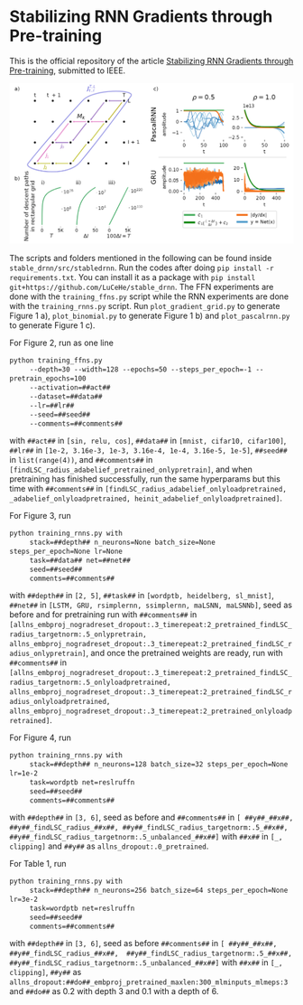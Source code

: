 # Stabilizing RNN Gradients through Pre-training

This is the official repository of the article [Stabilizing RNN Gradients through Pre-training](https://arxiv.org/abs/2308.12075), submitted to IEEE.

![Drag Racing](src/stabledrnn/tools/lscs.png)

The scripts and folders mentioned in the following can be found inside ```stable_drnn/src/stabledrnn```.
Run the codes after doing ```pip install -r requirements.txt```. You can install
it as a package with ```pip install git+https://github.com/LuCeHe/stable_drnn```.
The FFN experiments are done with the ```training_ffns.py``` script while the RNN experiments
are done with the ```training_rnns.py``` script. Run ```plot_gradient_grid.py``` to generate
Figure 1 a), ```plot_binomial.py``` to generate Figure 1 b) and ```plot_pascalrnn.py``` 
to generate Figure 1 c).

For Figure 2, run as one line


```
python training_ffns.py
     --depth=30 --width=128 --epochs=50 --steps_per_epoch=-1 --pretrain_epochs=100
     --activation=##act##
     --dataset=##data##
     --lr=##lr##
     --seed=##seed##
     --comments=##comments##
```

 
with ```##act##``` in ```[sin, relu, cos]```,  ```##data##``` in ```[mnist, cifar10, cifar100]```, 
 ```##lr##``` in ```[1e-2, 3.16e-3, 1e-3, 3.16e-4, 1e-4, 3.16e-5, 1e-5]```, ```##seed##``` in ```list(range(4))```,
and ```##comments##``` in ```[findLSC_radius_adabelief_pretrained_onlypretrain]```, and when pretraining has finished successfully,
run the same hyperparams but this time with 
```##comments##``` in ```[findLSC_radius_adabelief_onlyloadpretrained, _adabelief_onlyloadpretrained, heinit_adabelief_onlyloadpretrained]```.

For Figure 3, run 

```
python training_rnns.py with
     stack=##depth## n_neurons=None batch_size=None steps_per_epoch=None lr=None
     task=##data## net=##net##
     seed=##seed##
     comments=##comments##
```

with ```##depth##``` in ```[2, 5]```, ```##task##``` in ```[wordptb, heidelberg, sl_mnist]```, 
```##net##``` in ```[LSTM, GRU, rsimplernn, ssimplernn, maLSNN, maLSNNb]```, 
seed as before and for pretraining run with 
```##comments##``` in ```[allns_embproj_nogradreset_dropout:.3_timerepeat:2_pretrained_findLSC_radius_targetnorm:.5_onlypretrain,
 allns_embproj_nogradreset_dropout:.3_timerepeat:2_pretrained_findLSC_radius_onlypretrain]```,
and once the pretrained weights are ready, run with 
```##comments##``` in ```[allns_embproj_nogradreset_dropout:.3_timerepeat:2_pretrained_findLSC_radius_targetnorm:.5_onlyloadpretrained,
 allns_embproj_nogradreset_dropout:.3_timerepeat:2_pretrained_findLSC_radius_onlyloadpretrained,
allns_embproj_nogradreset_dropout:.3_timerepeat:2_pretrained_onlyloadpretrained]```.

For Figure 4, run


```
python training_rnns.py with
     stack=##depth## n_neurons=128 batch_size=32 steps_per_epoch=None lr=1e-2
     task=wordptb net=reslruffn
     seed=##seed##
     comments=##comments##
```

with ```##depth##``` in ```[3, 6]```,
seed as before and  ```##comments##``` in ```[
##y##_##x##, 
##y##_findLSC_radius_##x##,
##y##_findLSC_radius_targetnorm:.5_##x##,
##y##_findLSC_radius_targetnorm:.5_unbalanced_##x##]``` with 
```##x##``` in ```[_, clipping]``` and ```##y##``` as ```allns_dropout:.0_pretrained```.

For Table 1, run 


```
python training_rnns.py with
     stack=##depth## n_neurons=256 batch_size=64 steps_per_epoch=None lr=3e-2
     task=wordptb net=reslruffn
     seed=##seed##
     comments=##comments##
```

with ```##depth##``` in ```[3, 6]```,
seed as before ```##comments##``` in ```[
##y##_##x##, 
##y##_findLSC_radius_##x##, 
##y##_findLSC_radius_targetnorm:.5_##x##, 
##y##_findLSC_radius_targetnorm:.5_unbalanced_##x##]``` with 
```##x##``` in ```[_, clipping]```, 
```##y##``` as ```allns_dropout:##do##_embproj_pretrained_maxlen:300_mlminputs_mlmeps:3```
and ```##do##``` as 0.2 with depth 3 and 0.1 with a depth of 6.